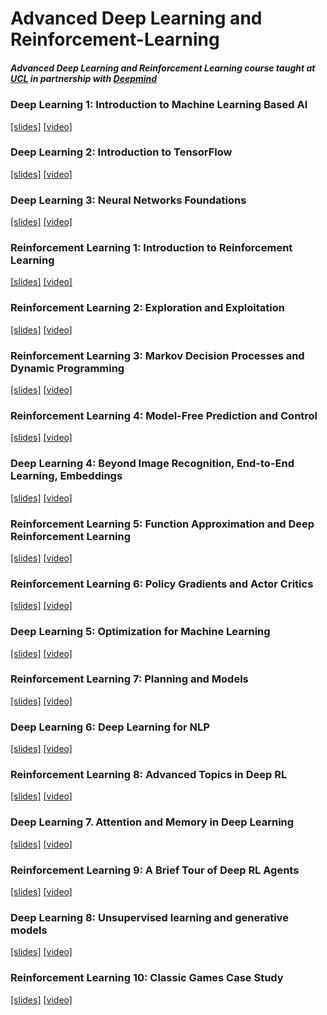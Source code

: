 # Advanced Deep Learning and Reinforcement-Learning
##### Advanced Deep Learning and Reinforcement Learning course taught at [UCL](http://www.cs.ucl.ac.uk/current_students/syllabus/compgi/compgi22_advanced_deep_learning_and_reinforcement_learning/) in partnership with [Deepmind](https://deepmind.com/blog/)

### Deep Learning 1: Introduction to Machine Learning Based AI  
[[slides]](https://github.com/enggen/Advanced-Deep-Learning-and-Reinforcement-Learning/blob/master/dl_01%20Introduction%20to%20Machine%20Learning%20Based%20AI.pdf) [[video]](https://www.youtube.com/watch?v=iOh7QUZGyiU&t=0s&list=PLqYmG7hTraZDNJre23vqCGIVpfZ_K2RZs&index=2)
### Deep Learning 2: Introduction to TensorFlow  
[[slides]](https://github.com/enggen/Advanced-Deep-Learning-and-Reinforcement-Learning/blob/master/dl_02%20Introduction%20to%20TensorFlow.pdf) [[video]](https://www.youtube.com/watch?v=JO0LwmIlWw0&list=PLqYmG7hTraZDNJre23vqCGIVpfZ_K2RZs&index=2)
### Deep Learning 3: Neural Networks Foundations  
[[slides]]() [[video]]()
### Reinforcement Learning 1: Introduction to Reinforcement Learning  
[[slides]]() [[video]]()
### Reinforcement Learning 2: Exploration and Exploitation  
[[slides]]() [[video]]()
### Reinforcement Learning 3: Markov Decision Processes and Dynamic Programming  
[[slides]]() [[video]]()
### Reinforcement Learning 4: Model-Free Prediction and Control  
[[slides]]() [[video]]()
### Deep Learning 4: Beyond Image Recognition, End-to-End Learning, Embeddings 
[[slides]]() [[video]]()
### Reinforcement Learning 5: Function Approximation and Deep Reinforcement Learning  
[[slides]]() [[video]]()
### Reinforcement Learning 6: Policy Gradients and Actor Critics  
[[slides]]() [[video]]()
### Deep Learning 5: Optimization for Machine Learning  
[[slides]]() [[video]]()
### Reinforcement Learning 7: Planning and Models  
[[slides]]() [[video]]()
### Deep Learning 6: Deep Learning for NLP  
[[slides]]() [[video]]()
### Reinforcement Learning 8: Advanced Topics in Deep RL  
[[slides]]() [[video]]()
### Deep Learning 7. Attention and Memory in Deep Learning  
[[slides]]() [[video]]()
### Reinforcement Learning 9: A Brief Tour of Deep RL Agents  
[[slides]]() [[video]]()
### Deep Learning 8: Unsupervised learning and generative models  
[[slides]]() [[video]]()
### Reinforcement Learning 10: Classic Games Case Study  
[[slides]]() [[video]]()
